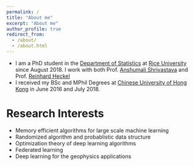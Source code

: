```yaml
---
permalink: /
title: "About me"
excerpt: "About me"
author_profile: true
redirect_from: 
  - /about/
  - /about.html
---
```


* I am a PhD student in the [Department of Statistics](https://eceweb.rice.edu/) at [Rice University](https://www.rice.edu/) since August 2018. I work with both Prof. [Anshumali Shrivastava](https://www.cs.rice.edu/~as143/) and Prof. [Reinhard Heckel](http://reinhardheckel.com/)
* I received my BSc and MPhil Degrees at [Chinese University of Hong Kong](https://www.cuhk.edu.hk/english/index.html) in June 2016 and July 2018. 

# Research Interests
* Memory efficient algorithms for large scale machine learning
* Randomized algorithm and probablistic data structure
* Optimization theory of deep learning algorithms
* Federated learning
* Deep learning for the geophysics applications
